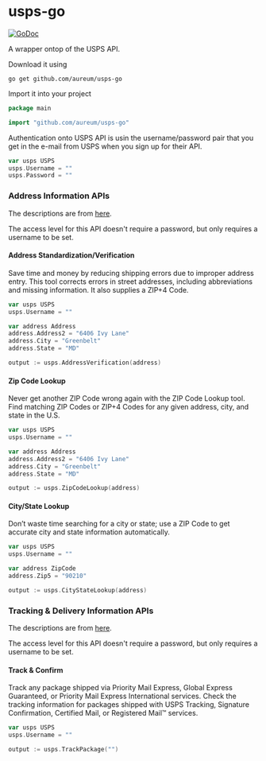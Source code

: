 # usps-go

[![GoDoc](https://godoc.org/github.com/aureum/usps-go?status.svg)](https://godoc.org/github.com/aureum/usps-go)

A wrapper ontop of the USPS API.

Download it using

``go get github.com/aureum/usps-go``

Import it into your project

```go
package main

import "github.com/aureum/usps-go"
```

Authentication onto USPS API is usin the username/password pair that you get in the e-mail from USPS when you sign up for their API. 

```go
var usps USPS
usps.Username = ""
usps.Password = ""
```

### Address Information APIs

The descriptions are from [here](https://www.usps.com/business/web-tools-apis/address-information.htm).

The access level for this API doesn't require a password, but only requires a username to be set.

#### Address Standardization/Verification

Save time and money by reducing shipping errors due to improper address entry. This tool corrects errors in street addresses, including abbreviations and missing information. It also supplies a ZIP+4 Code.

```go
var usps USPS
usps.Username = ""

var address Address
address.Address2 = "6406 Ivy Lane"
address.City = "Greenbelt"
address.State = "MD"

output := usps.AddressVerification(address)
```

#### Zip Code Lookup

Never get another ZIP Code wrong again with the ZIP Code Lookup tool. Find matching ZIP Codes or ZIP+4 Codes for any given address, city, and state in the U.S.

```go
var usps USPS
usps.Username = ""

var address Address
address.Address2 = "6406 Ivy Lane"
address.City = "Greenbelt"
address.State = "MD"

output := usps.ZipCodeLookup(address)
```

#### City/State Lookup

Don’t waste time searching for a city or state; use a ZIP Code to get accurate city and state information automatically.

```go
var usps USPS
usps.Username = ""

var address ZipCode
address.Zip5 = "90210"

output := usps.CityStateLookup(address)
```

### Tracking & Delivery Information APIs

The descriptions are from [here](https://www.usps.com/business/web-tools-apis/delivery-information.htm).

The access level for this API doesn't require a password, but only requires a username to be set.

#### Track & Confirm

Track any package shipped via Priority Mail Express, Global Express Guaranteed, or Priority Mail Express International services. Check the tracking information for packages shipped with USPS Tracking, Signature Confirmation, Certified Mail, or Registered Mail™ services.

```go
var usps USPS
usps.Username = ""

output := usps.TrackPackage("")
```